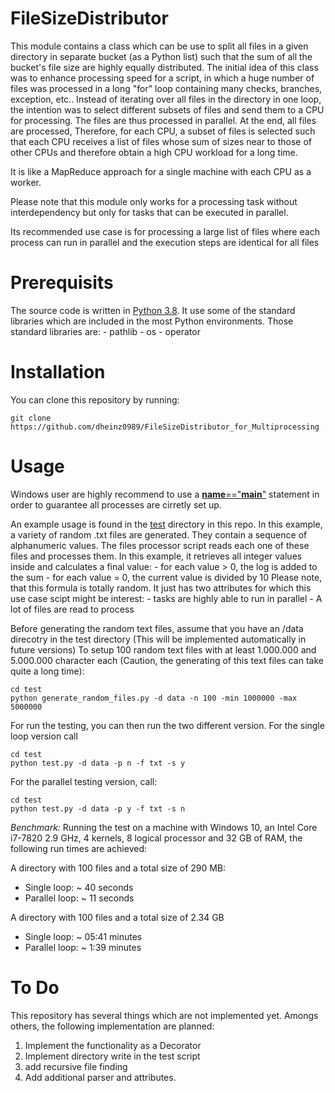 # FileSizeDistributor
This module contains a class which can be use to split all files in a given directory in separate bucket (as a Python list) such that the sum of all the bucket's file size
are highly equally distributed. The initial idea of this class was to enhance processing speed for a script, in which a huge number of files was processed in a long "for" loop containing many checks,
branches, exception, etc.. Instead of iterating over all files in the directory in one loop, the intention was to select different subsets of files and send them to a CPU for processing. The files are thus processed in parallel. At the end, all files are processed,
Therefore, for each CPU, a subset of files is selected such that each CPU receives a list of files whose sum of sizes near to those of other CPUs and therefore obtain a high CPU
workload for a long time.

It is like a MapReduce approach for a single machine with each CPU as a worker.

Please note that this module only works for a processing task without interdependency but only for tasks that can be executed in parallel.

Its recommended use case is for processing a large list of files where each process can run in parallel and the execution steps are identical for all files

# Prerequisits
The source code is written in [Python 3.8](https://www.python.org/). It use some of the standard libraries which are included in the most Python environments.
Those standard libraries are:
    - pathlib
    - os 
    - operator

# Installation
You can clone this repository by running:
	
	git clone https://github.com/dheinz0989/FileSizeDistributor_for_Multiprocessing

# Usage
Windows user are highly recommend to use a [__name__=="__main__"](https://www.geeksforgeeks.org/what-does-the-if-__name__-__main__-do/) statement in order to guarantee all processes are cirretly set up. 

An example usage is found in the [test](https://github.com/dheinz0989/FileSizeDistributor_for_Multiprocessing/tree/master/test) directory in this repo.
In this example, a variety of random .txt files are generated. They contain a sequence of alphanumeric values. 
The files processor script reads each one of these files and processes them. In this example, it retrieves all integer values inside and calculates a final value:
    - for each value > 0, the log is added to the sum
    - for each value = 0, the current value is divided by 10
Please note, that this formula is totally random. It just has two attributes for which this use case scipt might be interest:
    - tasks are highly able to run in parallel
    - A lot of files are read to process

Before generating the random text files, assume that you have an /data direcotry in the test directory (This will be implemented automatically in future versions)
To setup 100 random text files with  at least 1.000.000 and 5.000.000 character each (Caution, the generating of this text files can take quite a long time):

```
cd test
python generate_random_files.py -d data -n 100 -min 1000000 -max 5000000
```

For run the testing, you can then run the two different version. For the single loop version call 

```
cd test
python test.py -d data -p n -f txt -s y
```

For the parallel testing version, call:

```
cd test
python test.py -d data -p y -f txt -s n
```
*Benchmark:* Running the test on a machine with Windows 10, an Intel Core i7-7820 2.9 GHz, 4 kernels, 8 logical processor and 32 GB of RAM, the following run times are achieved:

A directory with 100 files and a total size of 290 MB:
- Single loop: ~ 40 seconds
- Parallel loop: ~ 11 seconds

A directory with 100 files and a total size of 2.34 GB
- Single loop: ~ 05:41 minutes
- Parallel loop: ~ 1:39 minutes


# To Do
This repository has several things which are not implemented yet. Amongs others, the following implementation are planned:
1. Implement the functionality as a Decorator
2. Implement directory write in the test script
3. add recursive file finding 
4. Add additional parser and attributes. 